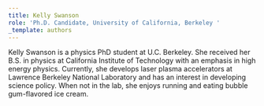 ```yaml
---
title: Kelly Swanson
role: 'Ph.D. Candidate, University of California, Berkeley '
_template: authors
---
```


Kelly Swanson is a physics PhD student at U.C. Berkeley. She received her B.S. in physics at California Institute of Technology with an emphasis in high energy physics. Currently, she develops laser plasma accelerators at Lawrence Berkeley National Laboratory and has an interest in developing science policy. When not in the lab, she enjoys running and eating bubble gum-flavored ice cream.

